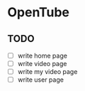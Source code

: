 # OpenTube


## TODO

- [ ] write home page
- [ ] write video page
- [ ] write my video page
- [ ] write user page
